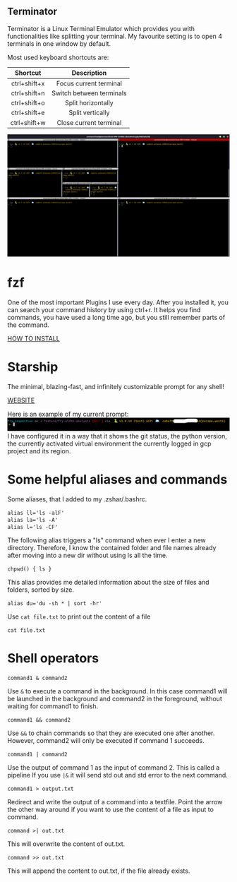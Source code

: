 ## Terminator
Terminator is a Linux Terminal Emulator which provides you with functionalities like splitting your terminal. 
My favourite setting is to open 4 terminals in one window by default.

Most used keyboard shortcuts are:

| Shortcut | Description|
|:----: |:----:|
| ctrl+shift+x| Focus current terminal|
| ctrl+shift+n | Switch between terminals |
| ctrl+shift+o | Split horizontally |
| ctrl+shift+e | Split vertically |
| ctrl+shift+w | Close current terminal |

![My Terminator](../images/terminator.png)

# fzf
One of the most important Plugins I use every day. 
After you installed it, you can search your command history by using ctrl+r. 
It helps you find commands, you have used a long time ago, but you still remember parts of the command.

[HOW TO INSTALL](https://github.com/junegunn/fzf#installation)


# Starship
The minimal, blazing-fast, and infinitely customizable prompt for any shell!

[WEBSITE](https://starship.rs/)

Here is an example of my current prompt:
![My Starship prompt](../images/starship.png)
I have configured it in a way that it shows the git status, the python version, the currently activated virtual environment
the currently logged in gcp project and its region. 

# Some helpful aliases and commands
Some aliases, that I added to my .zshar/.bashrc.
```
alias ll='ls -alF'
alias la='ls -A'
alias l='ls -CF'
```

The following alias triggers a "ls" command when ever I enter a new directory. 
Therefore, I know the contained folder and file names already after moving into a new dir without using ls all the time. 
```
chpwd() { ls }
```

This alias provides me detailed information about the size of files and folders, sorted by size.
```
alias du='du -sh * | sort -hr'
```
Use `cat file.txt` to print out the content of a file
```
cat file.txt
```


# Shell operators
```
command1 & command2
```
Use `&` to execute a command in the background. In this case command1 will be launched in the background and command2 in the foreground, without waiting for command1 to finish. 

```
command1 && command2
```
Use `&&` to chain commands so that they are executed one after another.
However, command2 will only be executed if command 1 succeeds.

```
command1 | command2
```
Use the output of command 1 as the input of command 2. This is called a pipeline
If you use `|&` it will send std out and std error to the next command. 

```
command1 > output.txt
```
Redirect and write the output of a command into a textfile. Point the arrow the other way around if you want to use the content of a file as input to command.

```
command >| out.txt
```
This will overwrite the content of out.txt.

```
command >> out.txt
```
This will append the content to out.txt, if the file already exists.